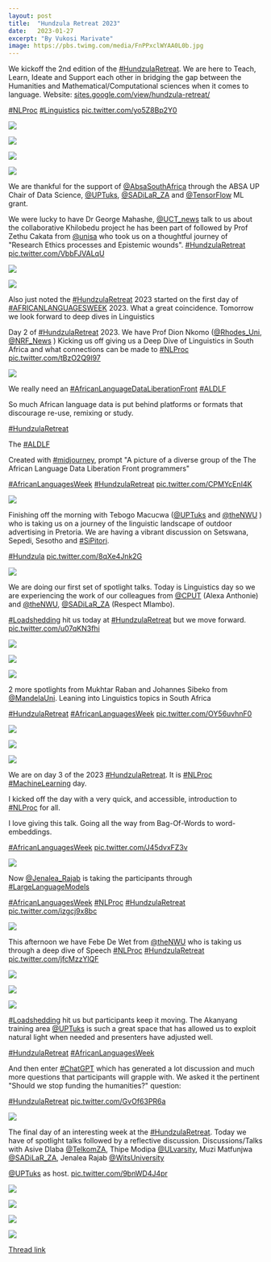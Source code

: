 ```yaml
---
layout: post
title:  "Hundzula Retreat 2023"
date:   2023-01-27
excerpt: "By Vukosi Marivate"
image: https://pbs.twimg.com/media/FnPPxclWYAA0L0b.jpg
---
```

We kickoff the 2nd edition of the [#HundzulaRetreat](https://twitter.com/hashtag/HundzulaRetreat). We are here to Teach, Learn, Ideate and Support each other in bridging the gap between the Humanities and Mathematical/Computational sciences when it comes to language. 
Website: [sites.google.com/view/hundzula-retreat/](https://sites.google.com/view/hundzula-retreat/)

[#NLProc](https://twitter.com/hashtag/NLProc) [#Linguistics](https://twitter.com/hashtag/Linguistics) [pic.twitter.com/yo5Z8Bp2Y0](https://twitter.com/vukosi/status/1617865154338885638/photo/1)

![](https://pbs.twimg.com/media/FnPPxclWYAA0L0b.jpg)

![](https://pbs.twimg.com/media/FnPPxstXoAISKph.jpg)

![](https://pbs.twimg.com/media/FnPPx6SWQAAdpez.jpg)

![](https://pbs.twimg.com/media/FnPPyH5XEAAA_FO.jpg)

We are thankful for the support of [@AbsaSouthAfrica](https://twitter.com/AbsaSouthAfrica) through the ABSA UP Chair of Data Science, [@UPTuks](https://twitter.com/UPTuks), [@SADiLaR_ZA](https://twitter.com/SADiLaR_ZA) and [@TensorFlow](https://twitter.com/TensorFlow) ML grant.

We were lucky to have Dr George Mahashe, [@UCT_news](https://twitter.com/UCT_news)  talk to us about the collaborative Khilobedu project he has been part of followed by Prof Zethu Cakata from [@unisa](https://twitter.com/unisa) who took us on a thoughtful journey of "Research Ethics processes and Epistemic wounds".  [#HundzulaRetreat](https://twitter.com/hashtag/HundzulaRetreat) [pic.twitter.com/VbbFJVALqU](https://twitter.com/vukosi/status/1617895744467533828/photo/1)

![](https://pbs.twimg.com/media/FnPqz0vWQAAXMgW.jpg)

![](https://pbs.twimg.com/media/FnPrgSdWAAck1Xr.jpg)

Also just noted the [#HundzulaRetreat](https://twitter.com/hashtag/HundzulaRetreat) 2023 started on the first day of [#AFRICANLANGUAGESWEEK](https://twitter.com/hashtag/AFRICANLANGUAGESWEEK) 2023. What a great coincidence. Tomorrow we look forward to deep dives in Linguistics

Day 2 of [#HundzulaRetreat](https://twitter.com/hashtag/HundzulaRetreat) 2023. We have Prof Dion Nkomo ([@Rhodes_Uni](https://twitter.com/Rhodes_Uni), [@NRF_News](https://twitter.com/NRF_News) ) Kicking us off giving us a Deep Dive of Linguistics in South Africa and what connections can be made to [#NLProc](https://twitter.com/hashtag/NLProc) [pic.twitter.com/tBzO2Q9l97](https://twitter.com/vukosi/status/1618158518326132736/photo/1)

![](https://pbs.twimg.com/media/FnTaY7dWQAAAlFA.jpg)

We really need an [#AfricanLanguageDataLiberationFront](https://twitter.com/hashtag/AfricanLanguageDataLiberationFront) [#ALDLF](https://twitter.com/hashtag/ALDLF)

So much African language data is put behind platforms or formats that discourage re-use, remixing or study. 

[#HundzulaRetreat](https://twitter.com/hashtag/HundzulaRetreat)

The [#ALDLF](https://twitter.com/hashtag/ALDLF)

Created with [#midjourney](https://twitter.com/hashtag/midjourney), prompt "A picture of a diverse group of the The African Language Data Liberation Front programmers"

[#AfricanLanguagesWeek](https://twitter.com/hashtag/AfricanLanguagesWeek)
[#HundzulaRetreat](https://twitter.com/hashtag/HundzulaRetreat) [pic.twitter.com/CPMYcEnI4K](https://twitter.com/vukosi/status/1618177407407779840/photo/1)

![](https://pbs.twimg.com/media/FnTqulVXgAEio8j.jpg)

Finishing off the morning with Tebogo Macucwa ([@UPTuks](https://twitter.com/UPTuks) and [@theNWU](https://twitter.com/theNWU) ) who is taking us on a journey of the linguistic landscape of outdoor advertising in Pretoria. We are having a vibrant discussion on Setswana, Sepedi, Sesotho and [#SiPitori](https://twitter.com/hashtag/SiPitori).

[#Hundzula](https://twitter.com/hashtag/Hundzula) [pic.twitter.com/8qXe4Jnk2G](https://twitter.com/vukosi/status/1618179595735556096/photo/1)

![](https://pbs.twimg.com/media/FnTtZMSX0AQ3Ern.jpg)

We are doing our first set of spotlight talks. Today is Linguistics day so we are experiencing the work of our colleagues from [@CPUT](https://twitter.com/CPUT) (Alexa Anthonie) and [@theNWU](https://twitter.com/theNWU), [@SADiLaR_ZA](https://twitter.com/SADiLaR_ZA) (Respect Mlambo).

[#Loadshedding](https://twitter.com/hashtag/Loadshedding) hit us today at [#HundzulaRetreat](https://twitter.com/hashtag/HundzulaRetreat) but we move forward. [pic.twitter.com/u07qKN3fhi](https://twitter.com/vukosi/status/1618224805869940740/photo/1)

![](https://pbs.twimg.com/media/FnUW2KMWAAAkNA4.jpg)

![](https://pbs.twimg.com/media/FnUW3L5XoAAQDw3.jpg)

![](https://pbs.twimg.com/media/FnUW4E3XkAAK8bO.jpg)

2 more spotlights from Mukhtar Raban and Johannes Sibeko from [@MandelaUni](https://twitter.com/MandelaUni). Leaning into Linguistics topics in South Africa

[#HundzulaRetreat](https://twitter.com/hashtag/HundzulaRetreat) [#AfricanLanguagesWeek](https://twitter.com/hashtag/AfricanLanguagesWeek) [pic.twitter.com/OY56uvhnF0](https://twitter.com/vukosi/status/1618225425922285571/photo/1)

![](https://pbs.twimg.com/media/FnUXahzXEAAb4oS.jpg)

![](https://pbs.twimg.com/media/FnUXbZ0WQAEDgKh.jpg)

![](https://pbs.twimg.com/media/FnUXcOGXwAA5t0w.jpg)

We are on day 3 of the 2023 [#HundzulaRetreat](https://twitter.com/hashtag/HundzulaRetreat). It is [#NLProc](https://twitter.com/hashtag/NLProc) [#MachineLearning](https://twitter.com/hashtag/MachineLearning) day. 

I kicked off the day with a very quick, and accessible, introduction to [#NLProc](https://twitter.com/hashtag/NLProc) for all. 

I love giving this talk.  Going all the way from Bag-Of-Words to word-embeddings.

[#AfricanLanguagesWeek](https://twitter.com/hashtag/AfricanLanguagesWeek) [pic.twitter.com/J45dvxFZ3v](https://twitter.com/vukosi/status/1618537028421038080/photo/1)

![](https://pbs.twimg.com/media/FnYxnN7WAAEF-fC.jpg)

Now [@Jenalea_Rajab](https://twitter.com/Jenalea_Rajab) is taking the participants through [#LargeLanguageModels](https://twitter.com/hashtag/LargeLanguageModels)

[#AfricanLanguagesWeek](https://twitter.com/hashtag/AfricanLanguagesWeek)
[#NLProc](https://twitter.com/hashtag/NLProc) 
[#HundzulaRetreat](https://twitter.com/hashtag/HundzulaRetreat) [pic.twitter.com/izgcj9x8bc](https://twitter.com/vukosi/status/1618537031994601472/photo/1)

![](https://pbs.twimg.com/media/FnYyyTiXkAIyn6U.jpg)

This afternoon we have Febe De Wet from [@theNWU](https://twitter.com/theNWU) who is taking us through a deep dive of Speech [#NLProc](https://twitter.com/hashtag/NLProc)
[#HundzulaRetreat](https://twitter.com/hashtag/HundzulaRetreat) [pic.twitter.com/jfcMzzYlQF](https://twitter.com/vukosi/status/1618589230447628288/photo/1)

![](https://pbs.twimg.com/media/FnZiUekWQAAgHnn.jpg)

![](https://pbs.twimg.com/media/FnZiUsbWQAIFczx.jpg)

![](https://pbs.twimg.com/media/FnZiU5eXEAEPYjk.jpg)

[#Loadshedding](https://twitter.com/hashtag/Loadshedding) hit us but participants keep it moving. The Akanyang training area [@UPTuks](https://twitter.com/UPTuks) is such a great space that has allowed us to exploit natural light when needed and presenters have adjusted well. 

[#HundzulaRetreat](https://twitter.com/hashtag/HundzulaRetreat)
[#AfricanLanguagesWeek](https://twitter.com/hashtag/AfricanLanguagesWeek)

And then enter [#ChatGPT](https://twitter.com/hashtag/ChatGPT) which has generated a lot discussion and much more questions that participants will grapple with. We asked it the pertinent "Should we stop funding the humanities?" question:

[#HundzulaRetreat](https://twitter.com/hashtag/HundzulaRetreat) [pic.twitter.com/GvOf63PR6a](https://twitter.com/vukosi/status/1618605870107197440/photo/1)

![](https://pbs.twimg.com/media/FnZxZgKXoAAbGJ8.jpg)

The final day of an interesting week at the [#HundzulaRetreat](https://twitter.com/hashtag/HundzulaRetreat). Today we have of spotlight talks followed by a reflective discussion. Discussions/Talks with Asive Dlaba [@TelkomZA](https://twitter.com/TelkomZA), Thipe Modipa [@ULvarsity](https://twitter.com/ULvarsity), Muzi Matfunjwa [@SADiLaR_ZA](https://twitter.com/SADiLaR_ZA), Jenalea Rajab [@WitsUniversity](https://twitter.com/WitsUniversity) 

[@UPTuks](https://twitter.com/UPTuks) as host. [pic.twitter.com/9bnWD4J4pr](https://twitter.com/vukosi/status/1618892558750613506/photo/1)

![](https://pbs.twimg.com/media/Fnd1CYNWIAEd7px.jpg)

![](https://pbs.twimg.com/media/Fnd1fO4XgAUaquZ.jpg)

![](https://pbs.twimg.com/media/Fnd1hj_WIAEUCgb.jpg)

![](https://pbs.twimg.com/media/Fnd1jlJXEAA26-m.jpg)



[Thread link](https://twitter.com/vukosi/status/1617865154338885638)
